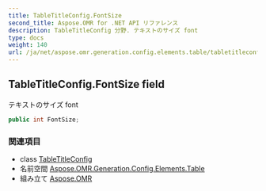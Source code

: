 ```yaml
---
title: TableTitleConfig.FontSize
second_title: Aspose.OMR for .NET API リファレンス
description: TableTitleConfig 分野. テキストのサイズ font
type: docs
weight: 140
url: /ja/net/aspose.omr.generation.config.elements.table/tabletitleconfig/fontsize/
---
```

## TableTitleConfig.FontSize field

テキストのサイズ font

```csharp
public int FontSize;
```

### 関連項目

* class [TableTitleConfig](../)
* 名前空間 [Aspose.OMR.Generation.Config.Elements.Table](../../tabletitleconfig/)
* 組み立て [Aspose.OMR](../../../)


